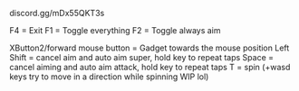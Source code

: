discord.gg/mDx55QKT3s

F4 = Exit
F1 = Toggle everything
F2 = Toggle always aim

XButton2/forward mouse button = Gadget towards the mouse position
Left Shift = cancel aim and auto aim super, hold key to repeat taps
Space = cancel aiming and auto aim attack, hold key to repeat taps
T = spin (+wasd keys try to move in a direction while spinning WIP lol)
